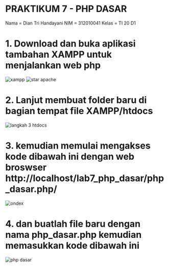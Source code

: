 # PRAKTIKUM 7 - PHP DASAR

Nama    = Dian Tri Handayani
NIM     = 312010041
Kelas   = TI 20 D1

# 1. Download dan buka aplikasi tambahan XAMPP untuk menjalankan web php
![xampp](https://user-images.githubusercontent.com/101880835/169408551-06defd5b-8bea-4951-b04c-fe8dfd9d5b11.png)
![star apache](https://user-images.githubusercontent.com/101880835/169408572-e816cdbc-1508-475a-8dc8-c3aa05cf774e.png)
# 2. Lanjut membuat folder baru di bagian tempat file XAMPP/htdocs
![langkah 3 htdocs](https://user-images.githubusercontent.com/101880835/169408591-53de5f98-5705-4cfe-ac25-0ae80be66092.png)

# 3. kemudian memulai mengakses kode dibawah ini dengan web broswser http://localhost/lab7_php_dasar/php_dasar.php/ 
![ondex](https://user-images.githubusercontent.com/101880835/169408618-252b3f08-a850-44af-8260-9588a25a4e10.png)

# 4. dan buatlah file baru dengan nama php_dasar.php kemudian memasukkan kode dibawah ini
![php dasar](https://user-images.githubusercontent.com/101880835/169408632-a99551ad-72a3-4639-bb8f-6517db9b448d.png)
